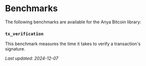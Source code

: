 # Benchmarks

The following benchmarks are available for the Anya Bitcoin library:

### `tx_verification`

This benchmark measures the time it takes to verify a transaction's signature.

*Last updated: 2024-12-07*
